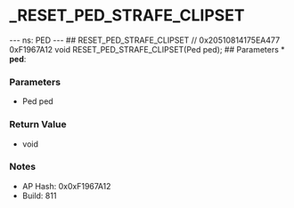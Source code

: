 # _RESET_PED_STRAFE_CLIPSET

--- ns: PED --- ## RESET_PED_STRAFE_CLIPSET  // 0x20510814175EA477 0xF1967A12 void RESET_PED_STRAFE_CLIPSET(Ped ped);   ## Parameters * **ped**:

### Parameters
* Ped ped

### Return Value
* void

### Notes
* AP Hash: 0x0xF1967A12
* Build: 811

